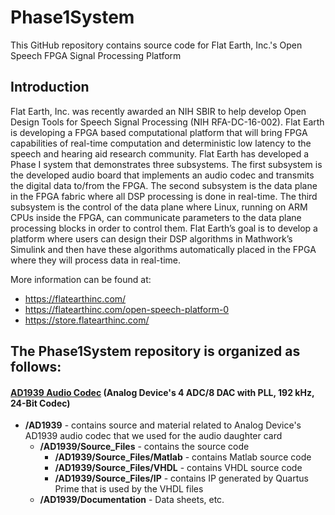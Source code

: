 # Phase1System

This GitHub repository contains source code for Flat Earth, Inc.'s  Open Speech FPGA Signal Processing Platform

## Introduction
Flat Earth, Inc. was recently awarded an NIH SBIR to help develop Open Design Tools
for Speech Signal Processing (NIH RFA-DC-16-002). Flat Earth is developing a FPGA
based computational platform that will bring FPGA capabilities of real-time computation
and deterministic low latency to the speech and hearing aid research community. Flat
Earth has developed a Phase I system that demonstrates three subsystems. The first
subsystem is the developed audio board that implements an audio codec and transmits
the digital data to/from the FPGA. The second subsystem is the data plane in the
FPGA fabric where all DSP processing is done in real-time. The third subsystem is the
control of the data plane where Linux, running on ARM CPUs inside the FPGA, can
communicate parameters to the data plane processing blocks in order to control them.
Flat Earth’s goal is to develop a platform where users can design their DSP algorithms
in Mathwork’s Simulink and then have these algorithms automatically placed in the
FPGA where they will process data in real-time.

More information can be found at:  
- https://flatearthinc.com/
- https://flatearthinc.com/open-speech-platform-0
- https://store.flatearthinc.com/

## The Phase1System repository is organized as follows:

#### [AD1939 Audio Codec](http://www.analog.com/en/products/audio-video/audio-codecs/ad1939.html) (Analog Device's 4 ADC/8 DAC with PLL, 192 kHz, 24-Bit Codec)


- **/AD1939**    - contains source and material related to Analog Device's AD1939 audio codec that we used for the audio daughter card
    - **/AD1939/Source_Files**         - contains the source code
        - **/AD1939/Source_Files/Matlab**  - contains Matlab source code
        - **/AD1939/Source_Files/VHDL**    - contains VHDL source code
        - **/AD1939/Source_Files/IP**      - contains IP generated by Quartus Prime that is used by the VHDL files
    - **/AD1939/Documentation**        - Data sheets, etc.


